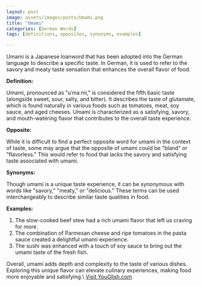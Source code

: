 ```yaml
---
layout: post
image: assets/images/posts/Umami.png
title: "Umami"
categories: [German Words]
tags: [definitions, opposites, synonyms, examples]

---
```


Umami is a Japanese loanword that has been adopted into the German language to describe a specific taste. In German, it is used to refer to the savory and meaty taste sensation that enhances the overall flavor of food. 

**Definition:**

Umami, pronounced as "uˈmaːmi," is considered the fifth basic taste (alongside sweet, sour, salty, and bitter). It describes the taste of glutamate, which is found naturally in various foods such as tomatoes, meat, soy sauce, and aged cheeses. Umami is characterized as a satisfying, savory, and mouth-watering flavor that contributes to the overall taste experience.

**Opposite:**

While it is difficult to find a perfect opposite word for umami in the context of taste, some may argue that the opposite of umami could be "bland" or "flavorless." This would refer to food that lacks the savory and satisfying taste associated with umami.

**Synonyms:**

Though umami is a unique taste experience, it can be synonymous with words like "savory," "meaty," or "delicious." These terms can be used interchangeably to describe similar taste qualities in food.

**Examples:**

1. The slow-cooked beef stew had a rich umami flavor that left us craving for more.
2. The combination of Parmesan cheese and ripe tomatoes in the pasta sauce created a delightful umami experience.
3. The sushi was enhanced with a touch of soy sauce to bring out the umami taste of the fresh fish.

Overall, umami adds depth and complexity to the taste of various dishes. Exploring this unique flavor can elevate culinary experiences, making food more enjoyable and satisfying.\ <a id="yg-widget-0" class="youglish-widget" data-query="Umami" data-lang="german" data-components="8412" data-auto-start="0" data-bkg-color="theme_light" data-title="How%20to%20pronounce%20Umami%20in%20German"  rel="nofollow" href="https://youglish.com">Visit YouGlish.com</a><script async src="https://youglish.com/public/emb/widget.js" charset="utf-8"></script>